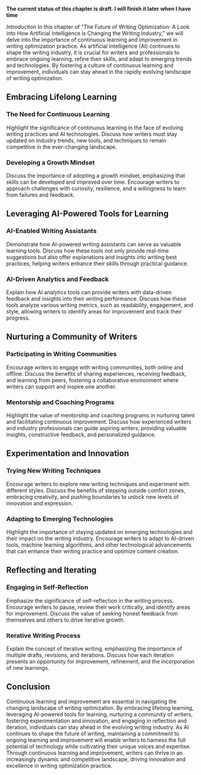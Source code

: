 **The current status of this chapter is draft. I will finish it later when I have time**

*Introduction* In this chapter of "The Future of Writing Optimization: A Look into How Artificial Intelligence is Changing the Writing Industry," we will delve into the importance of continuous learning and improvement in writing optimization practice. As artificial intelligence (AI) continues to shape the writing industry, it is crucial for writers and professionals to embrace ongoing learning, refine their skills, and adapt to emerging trends and technologies. By fostering a culture of continuous learning and improvement, individuals can stay ahead in the rapidly evolving landscape of writing optimization.

Embracing Lifelong Learning
---------------------------

### The Need for Continuous Learning

Highlight the significance of continuous learning in the face of evolving writing practices and AI technologies. Discuss how writers must stay updated on industry trends, new tools, and techniques to remain competitive in the ever-changing landscape.

### Developing a Growth Mindset

Discuss the importance of adopting a growth mindset, emphasizing that skills can be developed and improved over time. Encourage writers to approach challenges with curiosity, resilience, and a willingness to learn from failures and feedback.

Leveraging AI-Powered Tools for Learning
----------------------------------------

### AI-Enabled Writing Assistants

Demonstrate how AI-powered writing assistants can serve as valuable learning tools. Discuss how these tools not only provide real-time suggestions but also offer explanations and insights into writing best practices, helping writers enhance their skills through practical guidance.

### AI-Driven Analytics and Feedback

Explain how AI analytics tools can provide writers with data-driven feedback and insights into their writing performance. Discuss how these tools analyze various writing metrics, such as readability, engagement, and style, allowing writers to identify areas for improvement and track their progress.

Nurturing a Community of Writers
--------------------------------

### Participating in Writing Communities

Encourage writers to engage with writing communities, both online and offline. Discuss the benefits of sharing experiences, receiving feedback, and learning from peers, fostering a collaborative environment where writers can support and inspire one another.

### Mentorship and Coaching Programs

Highlight the value of mentorship and coaching programs in nurturing talent and facilitating continuous improvement. Discuss how experienced writers and industry professionals can guide aspiring writers, providing valuable insights, constructive feedback, and personalized guidance.

Experimentation and Innovation
------------------------------

### Trying New Writing Techniques

Encourage writers to explore new writing techniques and experiment with different styles. Discuss the benefits of stepping outside comfort zones, embracing creativity, and pushing boundaries to unlock new levels of innovation and expression.

### Adapting to Emerging Technologies

Highlight the importance of staying updated on emerging technologies and their impact on the writing industry. Encourage writers to adapt to AI-driven tools, machine learning algorithms, and other technological advancements that can enhance their writing practice and optimize content creation.

Reflecting and Iterating
------------------------

### Engaging in Self-Reflection

Emphasize the significance of self-reflection in the writing process. Encourage writers to pause, review their work critically, and identify areas for improvement. Discuss the value of seeking honest feedback from themselves and others to drive iterative growth.

### Iterative Writing Process

Explain the concept of iterative writing, emphasizing the importance of multiple drafts, revisions, and iterations. Discuss how each iteration presents an opportunity for improvement, refinement, and the incorporation of new learnings.

Conclusion
----------

Continuous learning and improvement are essential in navigating the changing landscape of writing optimization. By embracing lifelong learning, leveraging AI-powered tools for learning, nurturing a community of writers, fostering experimentation and innovation, and engaging in reflection and iteration, individuals can stay ahead in the evolving writing industry. As AI continues to shape the future of writing, maintaining a commitment to ongoing learning and improvement will enable writers to harness the full potential of technology while cultivating their unique voices and expertise. Through continuous learning and improvement, writers can thrive in an increasingly dynamic and competitive landscape, driving innovation and excellence in writing optimization practice.
